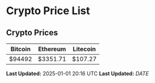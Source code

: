 # Crypto Price List

## Crypto Prices
| Bitcoin | Ethereum | Litecoin |
| ------- | -------- | -------- |
| $94492 | $3351.71 | $107.27 |
**Last Updated:** 2025-01-01 20:16 UTC
**Last Updated:** $DATE$
